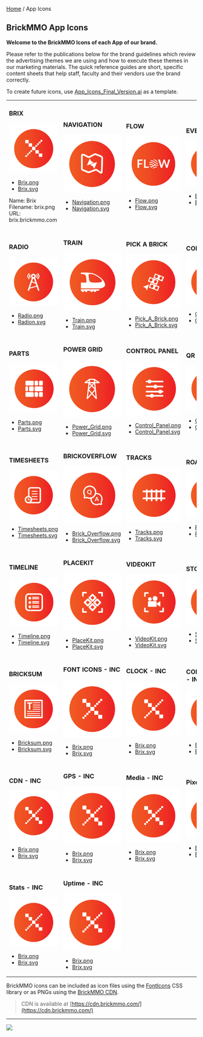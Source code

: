<style>@import url("/readme.codeadam.ca/readme.css");</style>

[Home](/) / App Icons

## BrickMMO App Icons

**Welcome to the BrickMMO Icons of each App of our brand.**

Please refer to the publications below for the brand guidelines which review the advertising themes we are using and how to execute these themes in our marketing materials. The quick reference guides are short, specific content sheets that help staff, faculty and their vendors use the brand correctly.

To create future icons, use [App_Icons_Final_Version.ai](icons/App_Icons_Final_Version.ai) as a template.

<table style="width:100%;">
<tr>
<td width="25%">

<h3>BRIX</h3>
<img src="icons/png/Brix.png">
<ul>
<li><a href="icons/png/Brix.png" download>Brix.png</a></li>
<li><a href="icons/svg/Brix.svg" download>Brix.svg</a></li>
</ul>

Name: Brix
<br>
Filename: brix.png
<br>
URL: brix.brickmmo.com

</td>
<td width="25%">

<h3>NAVIGATION</h3>
<img src="icons/png/Navigation.png">
<ul>
<li><a href="icons/png/Navigation.png" download>Navigation.png</a></li>
<li><a href="icons/svg/Navigation.svg" download>Navigation.svg</a></li>
</ul>

</td>
<td width="25%">

<h3>FLOW</h3>
<img src="icons/png/Flow.png">
<ul>
<li><a href="icons/png/Flow.png" download>Flow.png</a></li>
<li><a href="icons/svg/Flow.svg" download>Flow.svg</a></li>
</ul>

</td>
<td width="25%">

<h3>EVENTS</h3>
<img src="icons/png/Events.png">
<ul>
<li><a href="icons/png/Events.png" download>Events.png</a></li>
<li><a href="icons/svg/Events.svg" download>Events.svg</a></li>
</ul>

</td>
</tr>
<tr>
<td width="25%">

<h3>RADIO</h3>
<img src="icons/png/Radio.png">
<ul>
<li><a href="icons/png/Radio.png" download>Radio.png</a></li>
<li><a href="icons/svg/Radio.svg" download>Radion.svg</a></li>
</ul>

</td>
<td width="25%">

<h3>TRAIN</h3>
<img src="icons/png/Train.png">
<ul>
<li><a href="icons/png/Train.png" download>Train.png</a></li>
<li><a href="icons/svg/Train.svg" download>Train.svg</a></li>
</ul>

</td>
<td width="25%">

<h3>PICK A BRICK</h3>
<img src="icons/png/Pick_A_Brick.png">
<ul>
<li><a href="icons/png/Pick_A_Brick.png" download>Pick_A_Brick.png</a></li>
<li><a href="icons/svg/Pick_A_Brick.svg" download>Pick_A_Brick.svg</a></li>
</ul>

</td>
<td width="25%">

<h3>COLOURS</h3>
<img src="icons/png/Colours.png">
<ul>
<li><a href="icons/png/Colours.png" download>Colours.png</a></li>
<li><a href="icons/svg/Colours.svg" download>Colours.svg</a></li>
</ul>

</td>
</tr>
<tr>
<td width="25%">

<h3>PARTS</h3>
<img src="icons/png/Parts.png">
<ul>
<li><a href="icons/png/Parts.png" download>Parts.png</a></li>
<li><a href="icons/svg/Parts.svg" download>Parts.svg</a></li>
</ul>

</td>
<td width="25%">

<h3>POWER GRID</h3>
<img src="icons/png/Power_Grid.png">
<ul>
<li><a href="icons/png/Power_Grid.png" download>Power_Grid.png</a></li>
<li><a href="icons/svg/Power_Grid.svg" download>Power_Grid.svg</a></li>
</ul>

</td>
<td width="25%">

<h3>CONTROL PANEL</h3>
<img src="icons/png/Control_Panel.png">
<ul>
<li><a href="icons/png/Control_Panel.png" download>Control_Panel.png</a></li>
<li><a href="icons/svg/Control_Panel.svg" download>Control_Panel.svg</a></li>
</ul>

</td>
<td width="25%">

<h3>QR</h3>
<img src="icons/png/QR.png">
<ul>
<li><a href="icons/png/QR.png" download>QR.png</a></li>
<li><a href="icons/svg/QR.svg" download>QR.svg</a></li>
</ul>

</td>
</tr>
<tr>
<td width="25%">

<h3>TIMESHEETS</h3>
<img src="icons/png/Timesheets.png">
<ul>
<li><a href="icons/png/Timesheets.png" download>Timesheets.png</a></li>
<li><a href="icons/svg/Timesheets.svg" download>Timesheets.svg</a></li>
</ul>

</td>
<td width="25%">

<h3>BRICKOVERFLOW</h3>
<img src="icons/png/Brick_Overflow.png">
<ul>
<li><a href="icons/png/Brick_Overflow.png" download>Brick_Overflow.png</a></li>
<li><a href="icons/svg/Brick_Overflow.svg" download>Brick_Overflow.svg</a></li>
</ul>

</td>
<td width="25%">

<h3>TRACKS</h3>
<img src="icons/png/Tracks.png">
<ul>
<li><a href="icons/png/Tracks.png" download>Tracks.png</a></li>
<li><a href="icons/svg/Tracks.svg" download>Tracks.svg</a></li>
</ul>

</td>
<td width="25%">

<h3>ROADVIEW</h3>
<img src="icons/png/RoadView.png">
<ul>
<li><a href="icons/png/RoadView.png" download>RoadView.png</a></li>
<li><a href="icons/svg/RoadView.svg" download>RoadView.svg</a></li>
</ul>

</td>
</tr>
<tr>
<td width="25%">

<h3>TIMELINE</h3>
<img src="icons/png/Timeline.png">
<ul>
<li><a href="icons/png/Timeline.png" download>Timeline.png</a></li>
<li><a href="icons/svg/Timeline.svg" download>Timeline.svg</a></li>
</ul>

</td>
<td width="25%">
  
<h3>PLACEKIT</h3>
<img src="icons/png/PlaceKit.png">
<ul>
<li><a href="icons/png/PlaceKit.png" download>PlaceKit.png</a></li>
<li><a href="icons/svg/PlaceKit.svg" download>PlaceKit.svg</a></li>
</ul>

</td>
<td width="25%">

<h3>VIDEOKIT</h3>

<img src="icons/png/VideoKit.png">
<ul>
<li><a href="icons/png/VideoKit.png" download>VideoKit.png</a></li>
<li><a href="icons/svg/VideoKit.svg" download>VideoKit.svg</a></li>
</ul>

</td>
<td width="25%">

<h3>STORES</h3>
<img src="icons/png/Stores.png">
<ul>
<li><a href="icons/png/Stores.png" download>Stores.png</a></li>
<li><a href="icons/svg/Stores.svg" download>Stores.svg</a></li>
</ul>

</td>
</tr>
<tr>
<td width="25%">

<h3>BRICKSUM</h3>
<img src="icons/png/Bricksum.png">
<ul>
<li><a href="icons/png/Bricksum.png" download>Bricksum.png</a></li>
<li><a href="icons/svg/Bricksum.svg" download>Bricksum.svg</a></li>
</ul>

</td>
<td width="25%">

<h3>FONT ICONS - INC</h3>
<img src="icons/png/Brix.png">
<ul>
<li><a href="icons/png/Brix.png" download>Brix.png</a></li>
<li><a href="icons/svg/Brix.svg" download>Brix.svg</a></li>
</ul>

</td>
<td width="25%">

<h3>CLOCK - INC</h3>
<img src="icons/png/Brix.png">
<ul>
<li><a href="icons/png/Brix.png" download>Brix.png</a></li>
<li><a href="icons/svg/Brix.svg" download>Brix.svg</a></li>
</ul>

</td>
<td width="25%">

<h3>CONVERSIONS - INC</h3>
<img src="icons/png/Brix.png">
<ul>
<li><a href="icons/png/Brix.png" download>Brix.png</a></li>
<li><a href="icons/svg/Brix.svg" download>Brix.svg</a></li>
</ul>

</td>
</tr>
<tr>
<td>
    
<h3>CDN - INC</h3>
<img src="icons/png/Brix.png">
<ul>
<li><a href="icons/png/Brix.png" download>Brix.png</a></li>
<li><a href="icons/svg/Brix.svg" download>Brix.svg</a></li>
</ul>

</td>
<td>
    
<h3>GPS - INC</h3>
<img src="icons/png/Brix.png">
<ul>
<li><a href="icons/png/Brix.png" download>Brix.png</a></li>
<li><a href="icons/svg/Brix.svg" download>Brix.svg</a></li>
</ul>

</td>
<td>
    
<h3>Media - INC</h3>
<img src="icons/png/Brix.png">
<ul>
<li><a href="icons/png/Brix.png" download>Brix.png</a></li>
<li><a href="icons/svg/Brix.svg" download>Brix.svg</a></li>
</ul>

</td>
<td>
    
<h3>Pixelate - INC</h3>
<img src="icons/png/Brix.png">
<ul>
<li><a href="icons/png/Brix.png" download>Brix.png</a></li>
<li><a href="icons/svg/Brix.svg" download>Brix.svg</a></li>
</ul>

</td>
</tr>
<tr>
<td>
    
<h3>Stats - INC</h3>
<img src="icons/png/Brix.png">
<ul>
<li><a href="icons/png/Brix.png" download>Brix.png</a></li>
<li><a href="icons/svg/Brix.svg" download>Brix.svg</a></li>
</ul>

</td>
<td>
    
<h3>Uptime - INC</h3>
<img src="icons/png/Brix.png">
<ul>
<li><a href="icons/png/Brix.png" download>Brix.png</a></li>
<li><a href="icons/svg/Brix.svg" download>Brix.svg</a></li>
</ul>

</td>
</tr>
</table>


BrickMMO icons can be included as icon files using the [FontIcons](https://fonticons.brickmmo.com) CSS library or as PNGs using the [BrickMMO CDN](https://cdn.brickmmo.com). 

> CDN is available at [https://cdn.brickmmo.com/](https://cdn.brickmmo.com/)

---

<a href="https://brickmmo.com">
<img src="https://cdn.brickmmo.com/images@1.0.0/brickmmo-logo-coloured-horizontal.png" width="100">
</a>

